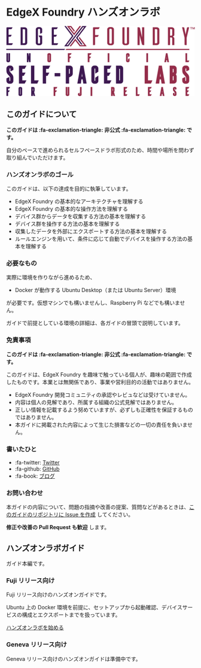 # EdgeX Foundry ハンズオンラボ

![ロゴ](img/index-logo.png)


## このガイドについて

**このガイドは :fa-exclamation-triangle: 非公式 :fa-exclamation-triangle: です。**

自分のペースで進められるセルフペースドラボ形式のため、時間や場所を問わず取り組んでいただけます。


### ハンズオンラボのゴール

このガイドは、以下の達成を目的に執筆しています。

* EdgeX Foundry の基本的なアーキテクチャを理解する
* EdgeX Foundry の基本的な操作方法を理解する
* デバイス群からデータを収集する方法の基本を理解する
* デバイス群を操作する方法の基本を理解する
* 収集したデータを外部にエクスポートする方法の基本を理解する
* ルールエンジンを用いて、条件に応じて自動でデバイスを操作する方法の基本を理解する


### 必要なもの

実際に環境を作りながら進めるため、

* Docker が動作する Ubuntu Desktop（または Ubuntu Server）環境

が必要です。仮想マシンでも構いませんし、Raspberry Pi などでも構いません。

ガイドで前提としている環境の詳細は、各ガイドの冒頭で説明しています。


### 免責事項

**このガイドは :fa-exclamation-triangle: 非公式 :fa-exclamation-triangle: です。**

このガイドは、EdgeX Foundry を趣味で触っている個人が、趣味の範囲で作成したものです。本業とは無関係であり、事業や営利目的の活動ではありません。

* EdgeX Foundry 開発コミュニティの承認やレビュなどは受けていません。
* 内容は個人の見解であり、所属する組織の公式見解ではありません。
* 正しい情報を記載するよう努めていますが、必ずしも正確性を保証するものではありません。
* 本ガイドに掲載された内容によって生じた損害などの一切の責任を負いません。


### 書いたひと

* :fa-twitter: [Twitter](https://twitter.com/kurokobo)
* :fa-github: [GitHub](https://github.com/kurokobo)
* :fa-book: [ブログ](https://blog.kurokobo.com/)


### お問い合わせ

本ガイドの内容について、問題の指摘や改善の提案、質問などがあるときは、[このガイドのリポジトリに Issue を作成](https://github.com/kurokobo/edgex-hol-guide/issues) してください。

**修正や改善の Pull Request も歓迎** します。


## ハンズオンラボガイド

ガイド本編です。


### Fuji リリース向け

Fuji リリース向けのハンズオンガイドです。

Ubuntu 上の Docker 環境を前提に、セットアップから起動確認、デバイスサービスの構成とエクスポートまでを扱っています。

[ハンズオンラボを始める](fuji/index.md)


### Geneva リリース向け

Geneva リリース向けのハンズオンガイドは準備中です。
